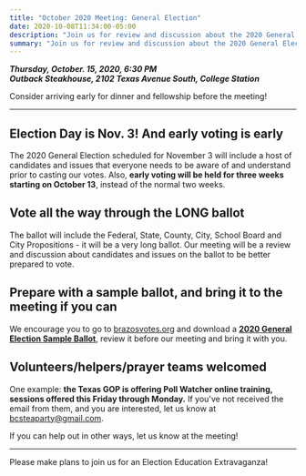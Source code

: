 ```yaml
---
title: "October 2020 Meeting: General Election"
date: 2020-10-08T11:34:00-05:00
description: "Join us for review and discussion about the 2020 General Election and early voting."
summary: "Join us for review and discussion about the 2020 General Election and early voting."
---
```


**_Thursday, October. 15, 2020, 6:30 PM_**  
**_<strong><span class="hilite">Outback Steakhouse</span></strong>, 2102 Texas Avenue South, College Station_**  

Consider arriving early for dinner and fellowship before the meeting!  

---

## Election Day is Nov. 3! And early voting is early

The 2020 General Election scheduled for November 3 will include a host of candidates and issues that everyone needs to be aware of and understand prior to casting our votes. Also, **early voting will be held for three weeks starting on October 13**, instead of the normal two weeks. 

## Vote all the way through the LONG ballot 

The ballot will include the Federal, State, County, City, School Board and City Propositions - it will be a very long ballot.  Our meeting will be a review and discussion about candidates and issues on the ballot to be better prepared to vote.  

## Prepare with a sample ballot, and bring it to the meeting if you can	

We encourage you to go to [brazosvotes.org](http://brazosvotes.org/) and download a **[2020 General Election Sample Ballot](http://brazosvotes.org/sites/default/files/inline-files/2020%20General%20Sample%20Ballot.pdf)**, review it before our meeting and bring it with you.  

## Volunteers/helpers/prayer teams welcomed

One example: **the Texas GOP is offering Poll Watcher online training, sessions offered this Friday through Monday.** If you've not received the email from them, and you are interested, let us know at [bcsteaparty@gmail.com](mailto:bcsteaparty@gmail.com).  

If you can help out in other ways, let us know at the meeting! 

---

Please make plans to join us for an Election Education Extravaganza!  
